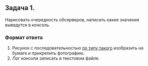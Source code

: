 ## Задача 1.

Нарисовать очередность обсерверов, написать какие значения выведутся в консоль.

### Формат ответа

1. Рисунок с последовательностью [по типу такого](https://rxjs.dev/assets/images/marble-diagrams/withLatestFrom.png) изобразить
на бумаге и прикрепить фотографию.
2. Лог консоли записать в текстовом файле.
